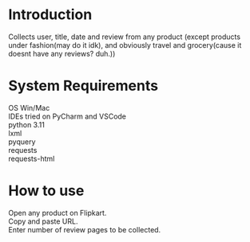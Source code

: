 # Introduction
Collects user, title, date and review from any product (except products under fashion(may do it idk), and obviously travel and grocery(cause it doesnt have any reviews? duh.))
# System Requirements
OS Win/Mac<br />
IDEs tried on PyCharm and VSCode<br />
python 3.11<br />
lxml<br />
pyquery<br />
requests<br />
requests-html<br />

# How to use
Open any product on Flipkart.<br />
Copy and paste URL.<br />
Enter number of review pages to be collected.<br />


